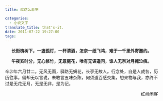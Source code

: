 ```yaml
---
title: 就这么着吧

categories:
  - 小说文字
translate_title: that's-it.
date: 2011-07-22 19:27:00
tags:
---
```


**<center>长街槐树下，一盏孤灯，一杯清酒，怎奈一纸飞鸿，难于一千里外寄邀约。</center>**

**<center>午夜亥时分，无心修竹，无意庭花，唯有无语遥问，谁人无奈对月掩泣痕。</center>**

辛卯年六月廿二，无风无雨，驿路无妍花，长亭无故人。行念处，自是人成各，历历往事，偏却无以言说，未敢言五味杂陈，何须道百感交集，想来物与我，亦终不过是无花无月，无是无非，是为记。

<p align="right">红岭闲客</p>